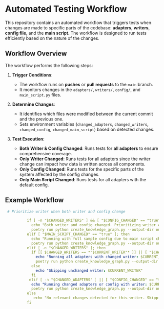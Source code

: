 # Automated Testing Workflow

This repository contains an automated workflow that triggers tests when changes are made to specific parts of the codebase: **adapters**, **writers**, **config file**, and the **main script**. The workflow is designed to run tests efficiently based on the nature of the changes.

## Workflow Overview

The workflow performs the following steps:

1. **Trigger Conditions**:
   - The workflow runs on **pushes** or **pull requests** to the `main` branch.
   - It monitors changes in the `adapters/`, `writers/`, `config/`, and `main_script.py` files.

2. **Determine Changes**:
   - It identifies which files were modified between the current commit and the previous one.
   - Sets environment variables (`changed_adapters`, `changed_writers`, `changed_config`, `changed_main_script`) based on detected changes.

3. **Test Execution**:
   - **Both Writer & Config Changed**: Runs tests for **all adapters** to ensure comprehensive coverage.
   - **Only Writer Changed**: Runs tests for all adapters since the writer change can impact how data is written across all components.
   - **Only Config Changed**: Runs tests for the specific parts of the system affected by the config changes.
   - **Only Main Script Changed**: Runs tests for all adapters with the default config.

## Example Workflow

```yaml
 # Prioritize writer when both writer and config change
          
          if [ -n "$CHANGED_WRITERS" ] && [ "$CONFIG_CHANGED" == "true" ]; then
            echo "Both writer and config changed. Prioritizing writer and running all adapters."
            poetry run python create_knowledge_graph.py --output-dir output --adapters-config config/adapters_config_sample.yaml --dbsnp-rsids aux_files/ensembl_to_hgnc.pkl --dbsnp-pos aux_files/hgnc_to_ensembl.pkl --writer-type $CURRENT_WRITER
          elif [ "$MAIN_SCRIPT_CHANGED" == "true" ]; then
            echo "Running with full sample config due to main script change"
            poetry run python create_knowledge_graph.py --output-dir output --adapters-config config/adapters_config_sample.yaml --dbsnp-rsids aux_files/ensembl_to_hgnc.pkl --dbsnp-pos aux_files/hgnc_to_ensembl.pkl --writer-type $CURRENT_WRITER
          elif [ -n "$CHANGED_WRITERS" ]; then
            if [[ $CHANGED_WRITERS == *"$CURRENT_WRITER"* ]] || [ "$CHANGED_WRITERS" == "$ALL_WRITERS" ]; then
              echo "Running all adapters with changed writer: $CURRENT_WRITER"
              poetry run python create_knowledge_graph.py --output-dir output --adapters-config config/test_config.yaml --dbsnp-rsids aux_files/ensembl_to_hgnc.pkl --dbsnp-pos aux_files/hgnc_to_ensembl.pkl --writer-type $CURRENT_WRITER
            else
              echo "Skipping unchanged writer: $CURRENT_WRITER"
            fi
           elif [ -n "$CHANGED_ADAPTERS" ] || [ "$CONFIG_CHANGED" == "true" ]; then
            echo "Running changed adapters or config with writer: $CURRENT_WRITER"
            poetry run python create_knowledge_graph.py --output-dir output --adapters-config config/test_config.yaml --dbsnp-rsids aux_files/ensembl_to_hgnc.pkl --dbsnp-pos aux_files/hgnc_to_ensembl.pkl --writer-type $CURRENT_WRITER
          else
             echo "No relevant changes detected for this writer. Skipping."
          fi
    

